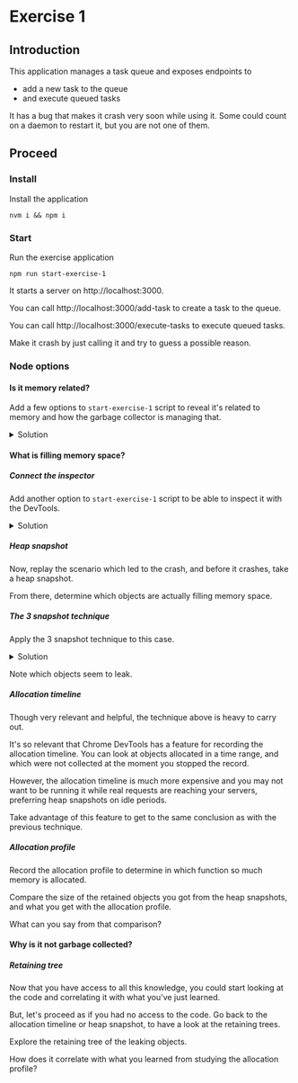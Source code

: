 # Exercise 1


## Introduction

This application manages a task queue
and exposes endpoints to
 - add a new task to the queue
 - and execute queued tasks

It has a bug that makes it crash very soon while using it.
Some could count on a daemon to restart it,
but you are not one of them.


## Proceed


### Install

Install the application

```
nvm i && npm i
```


### Start

Run the exercise application

```
npm run start-exercise-1
```

It starts a server on http://localhost:3000.

You can call http://localhost:3000/add-task
to create a task to the queue.

You can call http://localhost:3000/execute-tasks
to execute queued tasks.

Make it crash by just calling it and try to guess a possible reason.


### Node options


#### Is it memory related?

Add a few options to `start-exercise-1` script
to reveal it's related to memory and how the garbage collector
is managing that.

<details>
<summary>Solution</summary>
<p>

```
// in package.json
"start-exercise-1": "node --trace-gc --trace-gc-ignore-scavenger --max-old-space-size=60 src/exercise-1"
```

</p>
</details>  


#### What is filling memory space?


##### Connect the inspector

Add another option to `start-exercise-1` script
to be able to inspect it with the DevTools.

<details>
<summary>Solution</summary>
<p>

```
// in package.json
"start-exercise-1": "node --inspect-brk --trace-gc --trace-gc-ignore-scavenger --max-old-space-size=60 src/exercise-1"
```

</p>

On Chrome, open chrome://inspect and find the correct target.
</details>


##### Heap snapshot

Now, replay the scenario which led to the crash, and before it crashes,
take a heap snapshot.

From there, determine which objects are actually filling memory space.


##### The 3 snapshot technique

Apply the 3 snapshot technique to this case.

<details>
<summary>Solution</summary>
Proceed as follows:

1) add some tasks, execute them
2) redo step 1, request garbage collection and take a heap snapshot
3) redo step 2 twice (you should then have 3 snapshots)
4) from snapshot 3, look at objects allocated between snapshot 1 and snapshot 2

</details>

Note which objects seem to leak.


##### Allocation timeline

Though very relevant and helpful,
the technique above is heavy to carry out.

It's so relevant that Chrome DevTools has a feature
for recording the allocation timeline.
You can look at objects allocated in a time range,
and which were not collected at the moment you stopped the record.

However, the allocation timeline is much more expensive
and you may not want to be running it while real requests
are reaching your servers, preferring heap snapshots on idle periods.

Take advantage of this feature to get to the same conclusion
as with the previous technique.


##### Allocation profile

Record the allocation profile to determine in which function
so much memory is allocated.

Compare the size of the retained objects you got from the heap snapshots,
and what you get with the allocation profile.

What can you say from that comparison?


#### Why is it not garbage collected?


##### Retaining tree

Now that you have access to all this knowledge,
you could start looking at the code and correlating it
with what you've just learned.

But, let's proceed as if you had no access to the code.
Go back to the allocation timeline or heap snapshot,
to have a look at the retaining trees.

Explore the retaining tree of the leaking objects.

How does it correlate with what you learned
from studying the allocation profile?

